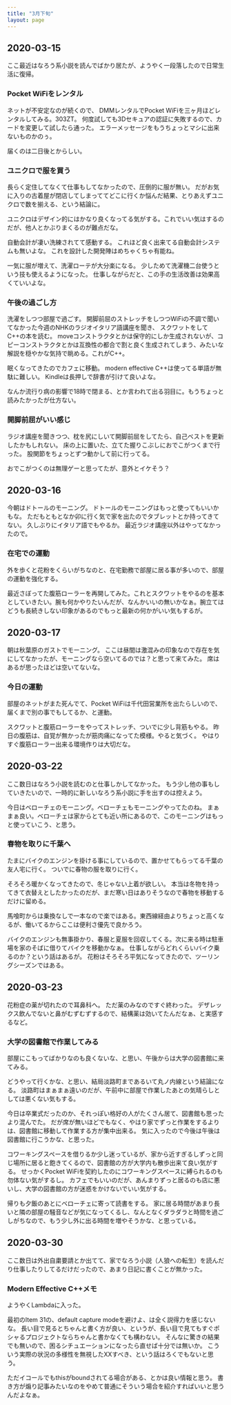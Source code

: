 ```yaml
---
title: "3月下旬"
layout: page	
---
```


## 2020-03-15

ここ最近はなろう系小説を読んでばかり居たが、ようやく一段落したので日常生活に復帰。

### Pocket WiFiをレンタル

ネットが不安定なのが続くので、
DMMレンタルでPocket WiFiを三ヶ月ほどレンタルしてみる。303ZT。
何度試しても3Dセキュアの認証に失敗するので、カードを変更して試したら通った。
エラーメッセージをもうちょっとマシに出来ないものかのぅ。

届くのは二日後とからしい。

### ユニクロで服を買う

長らく定住してなくて仕事もしてなかったので、圧倒的に服が無い。
だがお気に入りの古着屋が閉店してしまっててどこに行くか悩んだ結果、とりあえずユニクロで数を揃える、という結論に。

ユニクロはデザイン的にはかなり良くなってる気がする。これでいい気はするのだが、他人とかぶりまくるのが難点だな。

自動会計が凄い洗練されてて感動する。
これほど良く出来てる自動会計システムも無いよな。
これを設計した開発陣はめちゃくちゃ有能ね。

一気に服が増えて、洗濯ローテが大分楽になる。
少しためて洗濯機二台使うという技も使えるようになった。
仕事しながらだと、この手の生活改善は効果高くていいよな。

### 午後の過ごし方

洗濯をしつつ部屋で過ごす。
開脚前屈のストレッチをしつつWiFiの不調で聞いてなかった今週のNHKのラジオイタリア語講座を聞き、
スクワットをしてC++の本を読む。
moveコンストラクタとかは保守的にしか生成されないが、コピーコンストラクタとかは互換性の都合で割と良く生成されてしまう、みたいな解説を穏やかな気持で眺める。これがC++。

眠くなってきたのでカフェに移動。
modern effective C++は使ってる単語が無駄に難しい。
Kindleは長押しで辞書が引けて良いよな。

なんか流行り病の影響で18時で閉まる、とか言われて出る羽目に。もうちょっと読みたかったが仕方ない。

### 開脚前屈がいい感じ

ラジオ講座を聞きつつ、枕を尻にしいて開脚前屈をしてたら、自己ベストを更新したかもしれない。
床の上に置いた、立てた握りこぶしにおでこがつくまで行った。
股関節をちょっとずつ動かして前に行ってる。

おでこがつくのは無理ゲーと思ってたが、意外とイケそう？

## 2020-03-16

今朝はドトールのモーニング。
ドトールのモーニングはもっと使ってもいいかもな。
ただもともとなか卯に行く気で家を出たのでタブレットとか持ってきてない。
久しぶりにイタリア語でもやるか。
最近ラジオ講座以外はやってなかったので。

### 在宅での運動

外を歩くと花粉をくらいがちなのと、在宅勤務で部屋に居る事が多いので、部屋の運動を強化する。

最近さぼってた腹筋ローラーを再開してみた。これとスクワットをやるのを基本としていきたい。腕も何かやりたいんだが、なんかいいの無いかなぁ。腕立てはどうも長続きしない印象があるのでもっと最新の何かがいい気もするが。

## 2020-03-17

朝は秋葉原のガストでモーニング。
ここは昼間は激混みの印象なので存在を気にしてなかったが、モーニングなら空いてるのでは？と思って来てみた。
席はあるが思ったほどは空いてないな。

### 今日の運動

部屋のネットがまた死んでて、Pocket WiFiは千代田営業所を出たらしいので、届くまで別の事でもしてるか、と運動。

スクワットと腹筋ローラーをやってストレッチ、ついでに少し背筋もやる。
昨日の腹筋は、自覚が無かったが筋肉痛になってた模様。やると気づく。
やはりすぐ腹筋ローラー出来る環境作りは大切だな。

## 2020-03-22

ここ数日はなろう小説を読むのと仕事しかしてなかった。
もう少し他の事もしていきたいので、一時的に新しいなろう系小説に手を出すのは控えよう。

今日はベローチェのモーニング。ベローチェもモーニングやってたのね。
まぁまぁ良い。ベローチェは家からとても近い所にあるので、このモーニングはもっと使っていこう、と思う。

### 春物を取りに千葉へ

たまにバイクのエンジンを掛ける事にしているので、置かせてもらってる千葉の友人宅に行く。
ついでに春物の服を取りに行く。

そろそろ暖かくなってきたので、冬じゃない上着が欲しい。
本当は冬物を持ってきて衣替えとしたかったのだが、まだ寒い日はありそうなので春物を移動するだけに留める。

馬喰町からは乗換なしで一本なので楽ではある。東西線経由よりちょっと高くなるが、働いてるからここは便利さ優先で良かろう。

バイクのエンジンも無事掛かり、春服と夏服を回収してくる。次に来る時は駐車場を家のそばに借りてバイクを移動かなぁ。
仕事しながらどれくらいバイク乗るのか？という話はあるが。
花粉はそろそろ平気になってきたので、ツーリングシーズンではある。

## 2020-03-23

花粉症の薬が切れたので耳鼻科へ。
ただ薬のみなのですぐ終わった。
デザレックス飲んでないと鼻がむずむずするので、結構薬は効いてたんだなぁ、と実感するなど。

### 大学の図書館で作業してみる

部屋にこもってばかりなのも良くないな、と思い、午後からは大学の図書館に来てみる。

どうやって行くかな、と思い、結局淡路町まであるいて丸ノ内線という結論になる。
淡路町はまぁまぁ遠いのだが、午前中に部屋で作業したあとの気晴らしとしては悪くない気もする。

今日は卒業式だったのか、それっぽい格好の人がたくさん居て、図書館も思ったより混んでた。
だが席が無いほどでもなく、やはり家でずっと作業をするよりは、図書館に移動して作業する方が集中出来る。
気に入ったので今後は午後は図書館に行こうかな、と思った。

コワーキングスペースを借りるか少し迷っているが、家から近すぎるしずっと同じ場所に居ると飽きてくるので、図書館の方が大学内も散歩出来て良い気がする。
せっかくPocket WiFiを契約したのにコワーキングスペースに縛られるのも勿体ない気がするし。
カフェでもいいのだが、あんまりずっと居るのも店に悪いし、大学の図書館の方が迷惑をかけないでいい気がする。

帰りも夕飯のあとにベローチェに寄って読書をする。
家に居る時間があまり長いと隣の部屋の騒音などが気になってくるし、なんとなくダラダラと時間を過ごしがちなので、もう少し外に出る時間を増やそうかな、と思っている。

## 2020-03-30

ここ数日は外出自粛要請とか出てて、家でなろう小説（人狼への転生）を読んだり仕事したりしてるだけだったので、あまり日記に書くことが無かった。

### Modern Effective C++メモ

ようやくLambdaに入った。

最初のItem 31の、default capture modeを避けよ、は全く説得力を感じないな。
長い目で見るとちゃんと書く方が良い、というが、長い目で見てもすぐポシャるプロジェクトならちゃんと書かなくても構わない。
そんなに驚きの結果でも無いので、困るシチュエーションになったら直せば十分では無いか。
こういう実際の状況の多様性を無視したXXすべき、という話はろくでもないと思う。

ただイコールでもthisがboundされてる場合がある、とかは良い情報と思う。
書き方が煽り記事みたいなのをやめて普通にそういう場合を紹介すればいいと思うんだよなぁ。

